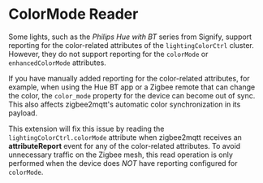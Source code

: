 # ColorMode Reader

Some lights, such as the *Philips Hue with BT* series from Signify, support reporting for the color-related attributes of the `lightingColorCtrl` cluster. However, they do not support reporting for the `colorMode` or `enhancedColorMode` attributes.

If you have manually added reporting for the color-related attributes, for example, when using the Hue BT app or a Zigbee remote that can change the color, the `color_mode` property for the device can become out of sync. This also affects zigbee2mqtt's automatic color synchronization in its payload.

This extension will fix this issue by reading the `lightingColorCtrl.colorMode` attribute when zigbee2mqtt receives an **attributeReport** event for any of the color-related attributes. To avoid unnecessary traffic on the Zigbee mesh, this read operation is only performed when the device does *NOT* have reporting configured for `colorMode`.
